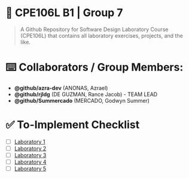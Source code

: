 # :rocket: CPE106L B1 | Group 7
 
> A Github Repository for Software Design Laboratory Course (CPE106L) that contains all laboratory exercises, projects, and the like.

# **:keyboard: Collaborators / Group Members:**
* **@github/azra-dev** (ANONAS, Azrael)
* **@github/rjldg** (DE GUZMAN, Rance Jacob) - TEAM LEAD
* **@github/Summercado** (MERCADO, Godwyn Summer) 

# **:white_check_mark: To-Implement Checklist**
- [ ] [Laboratory 1](https://mymailmapuaedu-my.sharepoint.com/:f:/g/personal/dapadilla_mapua_edu_ph/ElyWUqAlOs5Du9H3PNoXq34BgT4NCx18zmiSt3aYyoT_yg?e=aU33Yz)
- [ ] [Laboratory 2](https://mymailmapuaedu-my.sharepoint.com/:f:/g/personal/dapadilla_mapua_edu_ph/Emn4QmxQ8i5HjTbpUKAaDw8BvtJT0-vnncwpXudRmPdQkQ?e=5ImInI)
- [ ] [Laboratory 3](https://mymailmapuaedu-my.sharepoint.com/:f:/g/personal/dapadilla_mapua_edu_ph/EiyvKCz6p2hMt_iH1GJlQloB4rRlM2jINBCuZrCadXO0_w?e=ZAbMiL)
- [ ] [Laboratory 4](https://mymailmapuaedu-my.sharepoint.com/:f:/g/personal/dapadilla_mapua_edu_ph/EjngSvQiVrVJv5rVByKaHYABBEM5JwHm2G9-qeoovM7CQA?e=AY42ax)
- [ ] [Laboratory 5](https://mymailmapuaedu-my.sharepoint.com/:f:/g/personal/dapadilla_mapua_edu_ph/EjDrCPIbYWhOmdEAIrlBZpAB_ZcevnnUZW6hmseP-oooJQ?e=Mjvqtb)
